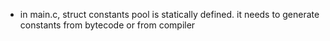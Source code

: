 - in main.c, struct constants pool is statically defined. it needs to generate constants from bytecode or from compiler
